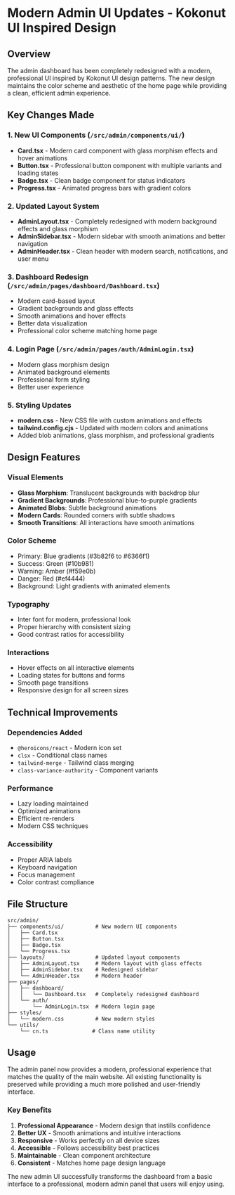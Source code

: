 # Modern Admin UI Updates - Kokonut UI Inspired Design

## Overview
The admin dashboard has been completely redesigned with a modern, professional UI inspired by Kokonut UI design patterns. The new design maintains the color scheme and aesthetic of the home page while providing a clean, efficient admin experience.

## Key Changes Made

### 1. New UI Components (`/src/admin/components/ui/`)
- **Card.tsx** - Modern card component with glass morphism effects and hover animations
- **Button.tsx** - Professional button component with multiple variants and loading states
- **Badge.tsx** - Clean badge component for status indicators
- **Progress.tsx** - Animated progress bars with gradient colors

### 2. Updated Layout System
- **AdminLayout.tsx** - Completely redesigned with modern background effects and glass morphism
- **AdminSidebar.tsx** - Modern sidebar with smooth animations and better navigation
- **AdminHeader.tsx** - Clean header with modern search, notifications, and user menu

### 3. Dashboard Redesign (`/src/admin/pages/dashboard/Dashboard.tsx`)
- Modern card-based layout
- Gradient backgrounds and glass effects
- Smooth animations and hover effects
- Better data visualization
- Professional color scheme matching home page

### 4. Login Page (`/src/admin/pages/auth/AdminLogin.tsx`)
- Modern glass morphism design
- Animated background elements
- Professional form styling
- Better user experience

### 5. Styling Updates
- **modern.css** - New CSS file with custom animations and effects
- **tailwind.config.cjs** - Updated with modern colors and animations
- Added blob animations, glass morphism, and professional gradients

## Design Features

### Visual Elements
- **Glass Morphism**: Translucent backgrounds with backdrop blur
- **Gradient Backgrounds**: Professional blue-to-purple gradients
- **Animated Blobs**: Subtle background animations
- **Modern Cards**: Rounded corners with subtle shadows
- **Smooth Transitions**: All interactions have smooth animations

### Color Scheme
- Primary: Blue gradients (#3b82f6 to #6366f1)
- Success: Green (#10b981)
- Warning: Amber (#f59e0b)
- Danger: Red (#ef4444)
- Background: Light gradients with animated elements

### Typography
- Inter font for modern, professional look
- Proper hierarchy with consistent sizing
- Good contrast ratios for accessibility

### Interactions
- Hover effects on all interactive elements
- Loading states for buttons and forms
- Smooth page transitions
- Responsive design for all screen sizes

## Technical Improvements

### Dependencies Added
- `@heroicons/react` - Modern icon set
- `clsx` - Conditional class names
- `tailwind-merge` - Tailwind class merging
- `class-variance-authority` - Component variants

### Performance
- Lazy loading maintained
- Optimized animations
- Efficient re-renders
- Modern CSS techniques

### Accessibility
- Proper ARIA labels
- Keyboard navigation
- Focus management
- Color contrast compliance

## File Structure
```
src/admin/
├── components/ui/          # New modern UI components
│   ├── Card.tsx
│   ├── Button.tsx
│   ├── Badge.tsx
│   └── Progress.tsx
├── layouts/                # Updated layout components
│   ├── AdminLayout.tsx     # Modern layout with glass effects
│   ├── AdminSidebar.tsx    # Redesigned sidebar
│   └── AdminHeader.tsx     # Modern header
├── pages/
│   ├── dashboard/
│   │   └── Dashboard.tsx   # Completely redesigned dashboard
│   └── auth/
│       └── AdminLogin.tsx  # Modern login page
├── styles/
│   └── modern.css          # New modern styles
└── utils/
    └── cn.ts              # Class name utility
```

## Usage
The admin panel now provides a modern, professional experience that matches the quality of the main website. All existing functionality is preserved while providing a much more polished and user-friendly interface.

### Key Benefits
1. **Professional Appearance** - Modern design that instills confidence
2. **Better UX** - Smooth animations and intuitive interactions
3. **Responsive** - Works perfectly on all device sizes
4. **Accessible** - Follows accessibility best practices
5. **Maintainable** - Clean component architecture
6. **Consistent** - Matches home page design language

The new admin UI successfully transforms the dashboard from a basic interface to a professional, modern admin panel that users will enjoy using.
